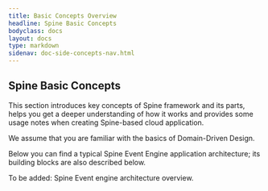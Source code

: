 ```yaml
---
title: Basic Concepts Overview 
headline: Spine Basic Concepts
bodyclass: docs
layout: docs
type: markdown
sidenav: doc-side-concepts-nav.html
---
```

<h2 class="top">Spine Basic Concepts</h2>

<div id="toc" class="toc hide-block"></div>
This section introduces key concepts of Spine framework and its parts, helps you get a deeper understanding of how it works and provides some usage notes when creating Spine-based cloud application. 

We assume that you are familiar with the basics of Domain-Driven Design. 

Below you can find a typical Spine Event Engine application architecture; its building blocks are also described below.

To be added: Spine Event engine architecture overview.




